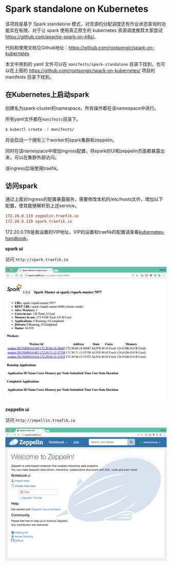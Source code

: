 # Spark standalone on Kubernetes

该项目是基于 Spark standalone 模式，对资源的分配调度还有作业状态查询的功能实在有限，对于让 spark 使用真正原生的 kubernetes 资源调度推荐大家尝试 <https://github.com/apache-spark-on-k8s/>。

代码和使用文档见Github地址：https://github.com/rootsongjc/spark-on-kubernetes

本文中用到的 yaml 文件可以在 `manifests/spark-standalone` 目录下找到，也可以在上面的 <https://github.com/rootsongjc/spark-on-kubernetes/> 项目的 manifests 目录下找到。

## 在Kubernetes上启动spark

创建名为spark-cluster的namespace，所有操作都在该namespace中进行。

所有yaml文件都在`manifests`目录下。

```bash
$ kubectl create -f manifests/
```

将会启动一个拥有三个worker的spark集群和zeppelin。

同时在该namespace中增加ingress配置，将spark的UI和zeppelin页面都暴露出来，可以在集群外部访问。

该ingress后端使用traefik。

## 访问spark

通过上面对ingress的配置暴露服务，需要修改本机的/etc/hosts文件，增加以下配置，使其能够解析到上述service。

```ini
172.20.0.119 zeppelin.traefik.io
172.20.0.119 spark.traefik.io
```

172.20.0.119是我设置的VIP地址，VIP的设置和traefik的配置请查看[kubernetes-handbook](https://github.com/rootsongjc/kubernetes-handbook)。

**spark ui**

访问 `http://spark.traefik.io`

![spark master ui](../images/spark-ui.jpg)

**zeppelin ui**

访问 `http://zepellin.treafik.io`

![zeppelin ui](../images/zeppelin-ui.jpg)
